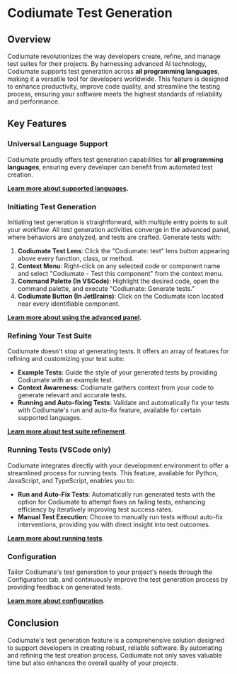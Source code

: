 # Codiumate Test Generation

## Overview
Codiumate revolutionizes the way developers create, refine, and manage test suites for their projects. By harnessing advanced AI technology, Codiumate supports test generation across **all programming languages**, making it a versatile tool for developers worldwide. This feature is designed to enhance productivity, improve code quality, and streamline the testing process, ensuring your software meets the highest standards of reliability and performance.

## Key Features

### Universal Language Support
Codiumate proudly offers test generation capabilities for **all programming languages**, ensuring every developer can benefit from automated test creation. 

**[Learn more about supported languages](./supported-languages.md).**

### Initiating Test Generation
Initiating test generation is straightforward, with multiple entry points to suit your workflow. All test generation activities converge in the advanced panel, where behaviors are analyzed, and tests are crafted.
Generate tests with:

1. **Codiumate Test Lens**: Click the "Codiumate: test" lens button appearing above every function, class, or method.
2. **Context Menu**: Right-click on any selected code or component name and select "Codiumate - Test this component" from the context menu.
3. **Command Palette (In VSCode)**: Highlight the desired code, open the command palette, and execute "Codiumate: Generate tests."
4. **Codiumate Button (In JetBrains)**: Click on the Codiumate icon located near every identifiable component.

**[Learn more about using the advanced panel](./how-to-use.md)**.

### Refining Your Test Suite

Codiumate doesn't stop at generating tests. It offers an array of features for refining and customizing your test suite:

- **Example Tests**: Guide the style of your generated tests by providing Codiumate with an example test.
- **Context Awareness**: Codiumate gathers context from your code to generate relevant and accurate tests.
- **Running and Auto-fixing Tests**: Validate and automatically fix your tests with Codiumate's run and auto-fix feature, available for certain supported languages.

**[Learn more about test suite refinement](./test-suite.md)**.

### Running Tests (VSCode only)
Codiumate integrates directly with your development environment to offer a streamlined process for running tests. This feature, available for Python, JavaScript, and TypeScript, enables you to:

- **Run and Auto-Fix Tests**: Automatically run generated tests with the option for Codiumate to attempt fixes on failing tests, enhancing efficiency by iteratively improving test success rates.
- **Manual Test Execution**: Choose to manually run tests without auto-fix interventions, providing you with direct insight into test outcomes.

**[Learn more about running tests](./running-tests.md)**.

### Configuration

Tailor Codiumate's test generation to your project's needs through the Configuration tab, and continuously improve the test generation process by providing feedback on generated tests.

**[Learn more about configuration](./configuration.md)**.

## Conclusion

Codiumate's test generation feature is a comprehensive solution designed to support developers in creating robust, reliable software. By automating and refining the test creation process, Codiumate not only saves valuable time but also enhances the overall quality of your projects.
